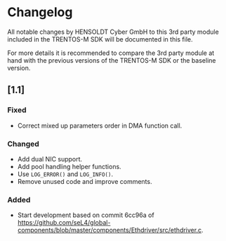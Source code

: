 # Changelog
All notable changes by HENSOLDT Cyber GmbH to this 3rd party module included in
the TRENTOS-M SDK will be documented in this file.

For more details it is recommended to compare the 3rd party module at hand with
the previous versions of the TRENTOS-M SDK or the baseline version.

## [1.1]
### Fixed
- Correct mixed up parameters order in DMA function call.

### Changed
- Add dual NIC support.
- Add pool handling helper functions.
- Use `LOG_ERROR()` and `LOG_INFO()`.
- Remove unused code and improve comments.

### Added
- Start development based on commit 6cc96a of
https://github.com/seL4/global-components/blob/master/components/Ethdriver/src/ethdriver.c.
